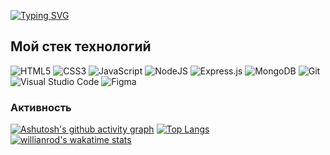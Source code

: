 [![Typing SVG](https://readme-typing-svg.herokuapp.com?pause=5000&color=38C9F7&center=true&lines=%D0%92%D1%81%D0%B5%D0%BC+%D0%BF%D1%80%D0%B8%D0%B2%D0%B5%D1%82%2C+%D0%BC%D0%B5%D0%BD%D1%8F+%D0%B7%D0%BE%D0%B2%D1%83%D1%82+%D0%95%D0%B3%D0%BE%D1%80%F0%9F%91%8B)](https://git.io/typing-svg)

## Мой стек технологий
![HTML5](https://img.shields.io/badge/html5-%23E34F26.svg?style=for-the-badge&logo=html5&logoColor=white)
![CSS3](https://img.shields.io/badge/css3-%231572B6.svg?style=for-the-badge&logo=css3&logoColor=white)
![JavaScript](https://img.shields.io/badge/javascript-%23323330.svg?style=for-the-badge&logo=javascript&logoColor=%23F7DF1E)
![NodeJS](https://img.shields.io/badge/node.js-6DA55F?style=for-the-badge&logo=node.js&logoColor=white)
![Express.js](https://img.shields.io/badge/express.js-%23404d59.svg?style=for-the-badge&logo=express&logoColor=%2361DAFB)
![MongoDB](https://img.shields.io/badge/MongoDB-%234ea94b.svg?style=for-the-badge&logo=mongodb&logoColor=white)
![Git](https://img.shields.io/badge/git-%23F05033.svg?style=for-the-badge&logo=git&logoColor=white)
![Visual Studio Code](https://img.shields.io/badge/Visual%20Studio%20Code-0078d7.svg?style=for-the-badge&logo=visual-studio-code&logoColor=white)
![Figma](https://img.shields.io/badge/figma-%23F24E1E.svg?style=for-the-badge&logo=figma&logoColor=white)


### Активность
[![Ashutosh's github activity graph](https://activity-graph.herokuapp.com/graph?username=EAStogov&theme=gotham)](https://github.com/ashutosh00710/github-readme-activity-graph)
[![Top Langs](https://github-readme-stats.vercel.app/api/top-langs/?username=EAStogov&layout=compact)](https://github.com/anuraghazra/github-readme-stats)
[![willianrod's wakatime stats](https://github-readme-stats.vercel.app/api?username=EAStogov&show_icons=true&count_private=true&width=10px)](https://github.com/anuraghazra/github-readme-stats)